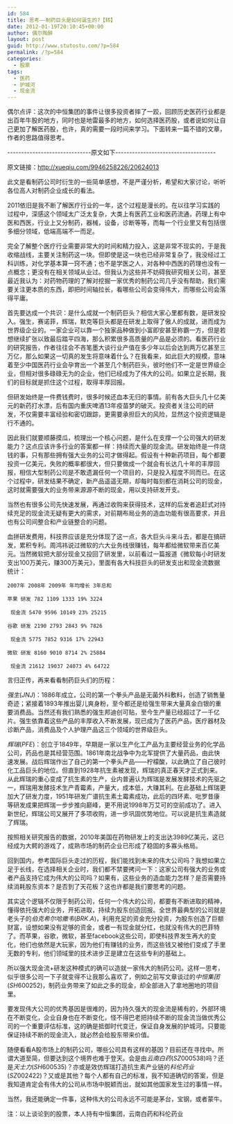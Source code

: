 ```yaml
---
id: 584
title: 思考——制药巨头是如何诞生的?【转】
date: 2012-01-19T20:10:45+00:00
author: 偶尔陶醉
layout: post
guid: http://www.stutostu.com/?p=584
permalink: /?p=584
categories:
  - 股票
tags:
  - 医药
  - 护城河
  - 现金流
---
```

偶尔点评：这次的中恒集团的事件让很多投资者摔了一跤，回顾历史医药行业都是出百年牛股的地方，同时也是地雷最多的地方，如何选择医药股，或者说如何让自己更加了解医药股，也许，真的需要一段时间来学习。下面转来一篇不错的文章，作者的思路值得思考。



\---\---\---\---\---\---\---\---\---\---原文如下\---\---\---\---\---\---\---\---\---\---\---\---

原文链接：http://xueqiu.com/9946258226/20624013

此文是看制药公司时衍生的一些简单感想，不是严谨分析，希望和大家讨论，听听各位高人对制药企业成长的看法。

2011依旧是我不断了解医疗行业的一年，这个过程是漫长的。在以往学习实践的过程中，深感这个领域太广泛太复杂，大类上有医药工业和医药流通，药理上有中医和西医，行业上又分制药，器械，设备，诊断等等，而每一个行业里又有包括很多细分领域，低端高端不一而足。

完全了解整个医疗行业需要非常大的时间和精力投入，这是非常不现实的，于是我收缩战线，主要关注制药这一块。但即使是这一块也已经非常复杂了，我没经过工科训练，对化学基本算一窍不通；也不是学医之人，对各种中西医的药理也没有一点概念；更没有在相关领域从业过。但我认为这些并不妨碍我研究相关公司，甚至最近我认为：对药物药理的了解对挖掘一家优秀的制药公司几乎没有帮助，我们需要关注更本质的东西，即把时间轴拉长，看哪些公司会变得伟大，而哪些公司会落得平庸。

首先要达成一个共识：是什么成就一个制药巨头？相信大家心里都有数，是研发投入。强生，赛诺菲，辉瑞，默克等巨头都是在研发上取得了傲人的成就，进而成为世界级企业的。一家企业可以靠一个独家品种做到小富即安甚至称霸一方，但是若想继续扩张以致最后踏平四海，那么积累很多高质量的产品是必须的。看医药行业的研究报告，作者往往会不吝笔墨大谈行业产值在多少年以后会达到两万亿甚至三万亿，那么如果这一切真的发生将意味着什么？在我看来，如此巨大的规模，意味着至少中国医药行业会孕育出一个甚至几个制药巨头，彼时他们不一定是世界级企业，但相对很多碌碌无为的企业，他们已经成为了伟大的公司。如果立足长期，我们的目标就是抓住这个过程，取得丰厚回报。

但研发始终是一件费钱费时，很多时候还血本无归的事情。前有各大巨头几十亿美元的新药打水漂，后有国内重庆啤酒13年疫苗梦的破灭。投资者关注公司的研发，不仅需要丰富经验和密切跟踪，更需要承担巨大的风险，显然这个投资逻辑是行不通的。

因此我们就要顺藤摸瓜，梳理出一个核心问题，是什么在支撑一个公司强大的研发能力？这点应该许多行业的答案都一样：持续而大量的现金流。研发始终是一件烧钱的事，只有那些拥有强大业务的公司才做得起。假设有十种新药项目，每个都要投资一亿美元，失败的概率都很大，但只要做成一个就会有长达几十年的丰厚回报，相信大型制药公司是不敢遗漏任何一个项目的，只是投入程度不同而已。在这个过程中，研发结果不确定，新产品遥遥无期，却每时每刻都在消耗公司的现金，这时就需要强大的业务带来源源不断的现金，用以支持研发开支。

当然也有很多公司先快速发展，再通过收购来获得技术，这样的后发者追赶式对持续充足的现金流无疑有更大的需求，对前期布局业务的造血功能有很高要求，并且也有公司间整合和产业链整合的问题。

血拼研发费用，科技界应该是充分体现了这一点，各大巨头斗来斗去，都是在搞研发，累积专利。周鸿祎说过微软的六大业务线很赚钱，每年都给微软带来百亿美元。当然微软把大部分现金又投回了研发里，以前看过一篇报道《微软每小时研发支出100万美元，赚300万美元》，里面有各大科技巨头的研发支出和现金流数据统计：

    2007年 2008年 2009年 年均增长 3年总和

    苹果 研发 782 1109 1333 19% 3224

     现金流 5470 9596 10149 23% 25215

    谷歌 研发 2190 2793 2843 9% 7826

     现金流 5775 7852 9316 17% 22943

    微软 研发 8160 9010 8714 2% 25884

     现金流 21612 19037 24073 4% 64722

言归正传，再来看看制药巨头们的历程：

$强生(JNJ)$：1886年成立，公司的第一个拳头产品是无菌外科敷料，创造了销售量奇迹；紧接着1893年推出婴儿爽身粉，至今都还是给强生带来大量真金白银的重要消费品。当然还有我们熟悉的强生邦迪创可贴，至今生产量已经超过了一千亿片。强生依靠着这些产品的丰厚收入不断发展，现已成为了医药产品，医疗器材及诊断产品，消费品及个人护理产品这三个领域的世界级巨头。

$辉瑞(PFE)$：创立于1849年，早期是一家以生产化工产品为主要经营业务的化学品公司，药品也是其经营范围。1861年南北战争中为北军提供了大量药品，由此快速发展。战后辉瑞作出了自己的第一个拳头产品——柠檬酸，以此确立了自己彼时化工品巨头的地位。但直到1928年抗生素被发现，辉瑞的真正春天才正式到来。从此辉瑞的重心变成了抗生素的生产，业内普遍认为辉瑞是发展发酵技术的先驱之一，辉瑞用发酵技术生产青霉素，产量大，成本低，大赚其利。在此基础上辉瑞更加大了研发力度，1951年研发广谱抗生素土霉素成功，此后的四环素、吡罗昔康等研发成果把辉瑞一步步推向巅峰，更不用说1998年万艾可的空前成功了。进入新世纪，辉瑞公司又展开了多项收购，进一步巩固优势地位。可以说是抗生素造就了辉瑞。

按照相关研究报告的数据，2010年美国在药物研发上的支出达3989亿美元，这已经成为大鳄的游戏了，成熟市场的制药企业已形成了稳固的多寡头格局。

回到国内，参考国际巨头走过的历程，我们能找到未来的伟大公司吗？我想如果立足于长线，在选择相关企业时，我们都不禁要拷问一下：这家公司有强大的业务或者产品支持它成为伟大的公司吗？如果有，这些业务的造血能力怎样？是否需要持续消耗股东资本？是否到了天花板？这也许都是我们要思考的问题。

其实这个逻辑不仅限于制药公司，任何一个伟大的公司，都要有不断进取的精神，懂得依托强大的业务，开拓进取，持续为股东创造回报。全世界最典型的公司就是老头子的$伯克希尔哈撒韦(BRK.A)$，利用充足的资金充分投资，为股东创造了巨额财富，设想如果没有足够的资金，或者一有现金就分红，也就没有伟大的巴菲特了。而苹果，谷歌，微软，甚至facebook这些公司，即使科技界发生再大的变化，他们也依然是大玩家，因为他们有赚钱的业务，而这些钱又被他们变成了手里无数的专利，他们领域里的技术进步正是建立在这些专利的基础上。

所以强大现金流+研发这种模式的确可以造就一家伟大的制药公司。这样一思考，似乎很多公司一下子就变得不让我那么喜欢了，例如之前写文章谈过的$中恒集团(SH600252)$，制药业务带来了如此之多的现金，却全部进入了拿地圈地的项目里。

要发现伟大公司的优秀基因是很难的，因为持久强大的现金流是稀有的，外部环境在不断变化，企业自身也在不断变化，怪不得巴老把持续不断的现金流当做优秀公司的一个重要评估标准，这的确是抵御时代变迁，保证自身发展的护城河。只要能保证持续不断的现金流入，就必然会给股东带来价值。

随便看看A股市场上的制药公司，哪些公司具有这样的基因？目前还在寻找中。所谓大道至简，但要达到这个境界也难于登天。会是由$云南白药(SZ000538)$吗？还是$天士力(SH600535)$？亦或是效仿辉瑞打造抗生素产业链的$科伦药业(SZ002422)$？又或是其他？每个人都有自己的标准，我不知道确切的答案，但是我知道肯定会有伟大的公司从市场中脱颖而出，就如其他国家发生过的事情一样。

当然，我还能确定一件事，这种伟大的公司永远不可能是茅台，宝钢，或者蒙牛。

注：以上谈论到的股票，本人持有中恒集团，云南白药和科伦药业
